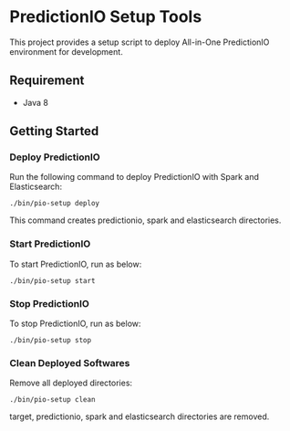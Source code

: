 # PredictionIO Setup Tools

This project provides a setup script to deploy All-in-One PredictionIO environment for development.

## Requirement

* Java 8

## Getting Started

### Deploy PredictionIO

Run the following command to deploy PredictionIO with Spark and Elasticsearch:

```
./bin/pio-setup deploy
```

This command creates predictionio, spark and elasticsearch directories.

### Start PredictionIO

To start PredictionIO, run as below:

```
./bin/pio-setup start
```

### Stop PredictionIO

To stop PredictionIO, run as below:

```
./bin/pio-setup stop
```

### Clean Deployed Softwares

Remove all deployed directories:

```
./bin/pio-setup clean
```

target, predictionio, spark and elasticsearch directories are removed.

